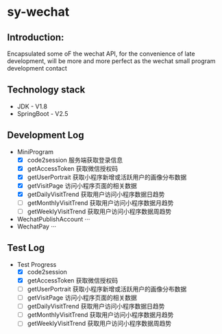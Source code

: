 # sy-wechat
## Introduction:
Encapsulated some oF the wechat API, for the convenience of late development, will be more and more perfect as the wechat small program development contact

## Technology stack
- JDK - V1.8
- SpringBoot - V2.5


## Development Log
- MiniProgram
    - [x] code2session  服务端获取登录信息
    - [x] getAccessToken 获取微信授权码
    - [x] getUserPortrait 获取小程序新增或活跃用户的画像分布数据
    - [x] getVisitPage 访问小程序页面的相关数据
    - [x] getDailyVisitTrend 获取用户访问小程序数据日趋势
    - [ ] getMonthlyVisitTrend 获取用户访问小程序数据月趋势
    - [ ] getWeeklyVisitTrend 获取用户访问小程序数据周趋势

- WechatPublishAccount ···
- WechatPay ···

## Test Log
- Test Progress
  - [x] code2session
  - [x] getAccessToken 获取微信授权码
  - [ ] getUserPortrait 获取小程序新增或活跃用户的画像分布数据
  - [ ] getVisitPage 访问小程序页面的相关数据
  - [ ] getDailyVisitTrend 获取用户访问小程序数据日趋势
  - [ ] getMonthlyVisitTrend 获取用户访问小程序数据月趋势
  - [ ] getWeeklyVisitTrend 获取用户访问小程序数据周趋势